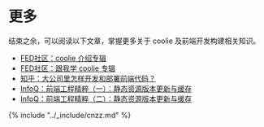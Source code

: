 # 更多

结束之余，可以阅读以下文章，掌握更多关于 coolie 及前端开发构建相关知识。

- [FED社区：coolie 介绍专辑](http://frontenddev.org/column/introduce-coolie/)
- [FED社区：跟我学 coolie 专辑](http://frontenddev.org/column/follow-me-coolie/)
- [知乎：大公司里怎样开发和部署前端代码？](http://www.zhihu.com/question/20790576)
- [InfoQ：前端工程精粹（一）：静态资源版本更新与缓存](http://www.infoq.com/cn/articles/front-end-engineering-and-performance-optimization-part1)
- [InfoQ：前端工程精粹（二）：静态资源版本更新与缓存](http://www.infoq.com/cn/articles/front-end-engineering-and-performance-optimization-part2)

{% include "../_include/cnzz.md" %}